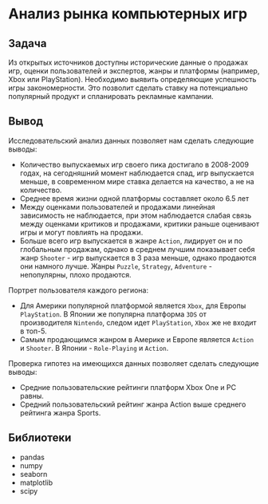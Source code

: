 # Анализ рынка компьютерных игр

## Задача
Из открытых источников доступны исторические данные о продажах игр, оценки пользователей и экспертов, жанры и платформы (например, Xbox или PlayStation). 
Необходимо выявить определяющие успешность игры закономерности. Это позволит сделать ставку на потенциально популярный продукт и спланировать рекламные кампании.

## Вывод
Исследовательский анализ данных позволяет нам сделать следующие выводы:
- Количество выпускаемых игр своего пика достигало в 2008-2009 годах, на сегодняшний момент наблюдается спад, игр выпускается меньше, в современном мире ставка делается на качество, а не на количество.
- Среднее время жизни одной платформы составляет около 6.5 лет
- Между оценками пользователей и продажами линейная зависимость не наблюдается, при этом наблюдается слабая связь между оценками критиков и продажами, критики раньше оценивают игры и могут повлиять на продажи.
- Больше всего игр выпускается в жанре `Action`, лидирует он и по глобальным продажам, однако в среднем лучшим показывает себя жанр `Shooter` - игр выпускается в 3 раза меньше, однако продаются они намного лучше. Жанры `Puzzle`, `Strategy`, `Adventure` - непопулярны, плохо продаются.


Портрет пользователя каждого региона:
- Для Америки популярной платформой является `Xbox`, для Европы `PlayStation`. В Японии же популярна платформа `3DS` от производителя `Nintendo`, следом идет `PlayStation`, `Xbox` же не входит в топ-5.
- Самым продающимся жанром в Америке и Европе является `Action` и `Shooter`. В Японии - `Role-Playing` и `Action`.

Проверка гипотез на имеющихся данных позволяет сделать следующие выводы:
- Средние пользовательские рейтинги платформ Xbox One и PC равны.
- Средний пользовательский рейтинг жанра Action выше среднего рейтинга жанра Sports.

## Библиотеки
- pandas
- numpy
- seaborn
- matplotlib
- scipy
